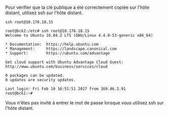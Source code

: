 Pour vérifier que la clé publique a été correctement copiée sur l'hôte distant, utilisez ssh sur l'hôte distant.

```
ssh root@10.176.18.15
```

```
root@bck2:/etc# ssh root@10.176.18.15
Welcome to Ubuntu 16.04.2 LTS (GNU/Linux 4.4.0-53-generic x86_64)

* Documentation:  https://help.ubuntu.com
* Management:     https://landscape.canonical.com
* Support:        https://ubuntu.com/advantage

Get cloud support with Ubuntu Advantage Cloud Guest:
http://www.ubuntu.com/business/services/cloud

0 packages can be updated.
0 updates are security updates.

Last login: Fri Feb 10 16:51:51 2017 from 169.46.3.91
root@bck1:~#

```

Vous n'êtes pas invité à entrer le mot de passe lorsque vous utilisez ssh sur l'hôte distant.


